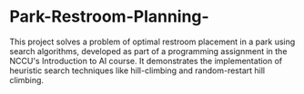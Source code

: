 # Park-Restroom-Planning-
This project solves a problem of optimal restroom placement in a park using search algorithms, developed as part of a programming assignment in the NCCU's Introduction to AI course. It demonstrates the implementation of heuristic search techniques like hill-climbing and random-restart hill climbing.

